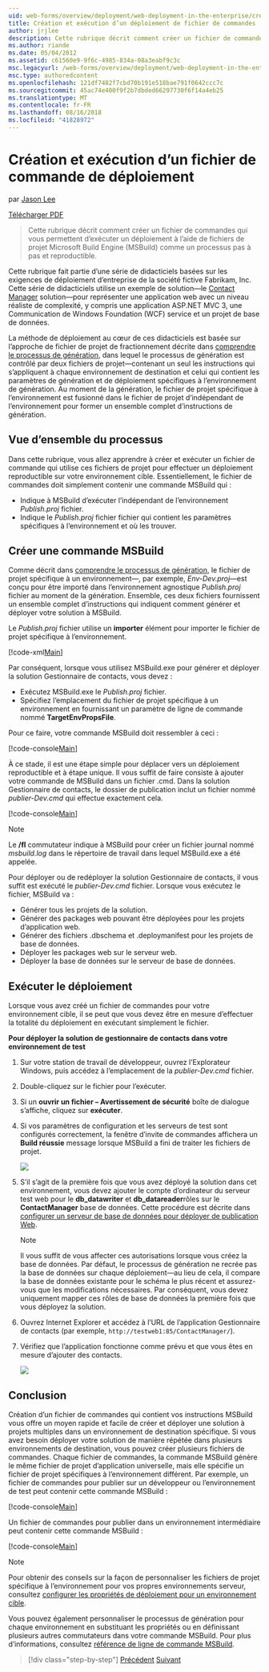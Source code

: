 ```yaml
---
uid: web-forms/overview/deployment/web-deployment-in-the-enterprise/creating-and-running-a-deployment-command-file
title: Création et exécution d’un déploiement de fichier de commandes | Microsoft Docs
author: jrjlee
description: Cette rubrique décrit comment créer un fichier de commandes qui vous permettent d’exécuter un déploiement à l’aide de fichiers de projet Microsoft Build Engine (MSBuild) en tant qu’une seule étape, re...
ms.author: riande
ms.date: 05/04/2012
ms.assetid: c61560e9-9f6c-4985-834a-08a3eabf9c3c
msc.legacyurl: /web-forms/overview/deployment/web-deployment-in-the-enterprise/creating-and-running-a-deployment-command-file
msc.type: authoredcontent
ms.openlocfilehash: 121df7482f7cbd70b191e518bae791f0642ccc7c
ms.sourcegitcommit: 45ac74e400f9f2b7dbded66297730f6f14a4eb25
ms.translationtype: MT
ms.contentlocale: fr-FR
ms.lasthandoff: 08/16/2018
ms.locfileid: "41828972"
---
```

<a name="creating-and-running-a-deployment-command-file"></a>Création et exécution d’un fichier de commande de déploiement
====================
par [Jason Lee](https://github.com/jrjlee)

[Télécharger PDF](https://msdnshared.blob.core.windows.net/media/MSDNBlogsFS/prod.evol.blogs.msdn.com/CommunityServer.Blogs.Components.WeblogFiles/00/00/00/63/56/8130.DeployingWebAppsInEnterpriseScenarios.pdf)

> Cette rubrique décrit comment créer un fichier de commandes qui vous permettent d’exécuter un déploiement à l’aide de fichiers de projet Microsoft Build Engine (MSBuild) comme un processus pas à pas et reproductible.


Cette rubrique fait partie d’une série de didacticiels basées sur les exigences de déploiement d’entreprise de la société fictive Fabrikam, Inc. Cette série de didacticiels utilise un exemple de solution&#x2014;le [Contact Manager](the-contact-manager-solution.md) solution&#x2014;pour représenter une application web avec un niveau réaliste de complexité, y compris une application ASP.NET MVC 3, une Communication de Windows Foundation (WCF) service et un projet de base de données.

La méthode de déploiement au cœur de ces didacticiels est basée sur l’approche de fichier de projet de fractionnement décrite dans [comprendre le processus de génération](understanding-the-build-process.md), dans lequel le processus de génération est contrôlé par deux fichiers de projet&#x2014;contenant un seul les instructions qui s’appliquent à chaque environnement de destination et celui qui contient les paramètres de génération et de déploiement spécifiques à l’environnement de génération. Au moment de la génération, le fichier de projet spécifique à l’environnement est fusionné dans le fichier de projet d’indépendant de l’environnement pour former un ensemble complet d’instructions de génération.

## <a name="process-overview"></a>Vue d’ensemble du processus

Dans cette rubrique, vous allez apprendre à créer et exécuter un fichier de commande qui utilise ces fichiers de projet pour effectuer un déploiement reproductible sur votre environnement cible. Essentiellement, le fichier de commandes doit simplement contenir une commande MSBuild qui :

- Indique à MSBuild d’exécuter l’indépendant de l’environnement *Publish.proj* fichier.
- Indique le *Publish.proj* fichier fichier qui contient les paramètres spécifiques à l’environnement et où les trouver.

## <a name="create-an-msbuild-command"></a>Créer une commande MSBuild

Comme décrit dans [comprendre le processus de génération](understanding-the-build-process.md), le fichier de projet spécifique à un environnement&#x2014;, par exemple, *Env-Dev.proj*&#x2014;est conçu pour être importé dans l’environnement agnostique *Publish.proj* fichier au moment de la génération. Ensemble, ces deux fichiers fournissent un ensemble complet d’instructions qui indiquent comment générer et déployer votre solution à MSBuild.

Le *Publish.proj* fichier utilise un **importer** élément pour importer le fichier de projet spécifique à l’environnement.


[!code-xml[Main](creating-and-running-a-deployment-command-file/samples/sample1.xml)]


Par conséquent, lorsque vous utilisez MSBuild.exe pour générer et déployer la solution Gestionnaire de contacts, vous devez :

- Exécutez MSBuild.exe le *Publish.proj* fichier.
- Spécifiez l’emplacement du fichier de projet spécifique à un environnement en fournissant un paramètre de ligne de commande nommé **TargetEnvPropsFile**.

Pour ce faire, votre commande MSBuild doit ressembler à ceci :


[!code-console[Main](creating-and-running-a-deployment-command-file/samples/sample2.cmd)]


À ce stade, il est une étape simple pour déplacer vers un déploiement reproductible et à étape unique. Il vous suffit de faire consiste à ajouter votre commande de MSBuild dans un fichier .cmd. Dans la solution Gestionnaire de contacts, le dossier de publication inclut un fichier nommé *publier-Dev.cmd* qui effectue exactement cela.


[!code-console[Main](creating-and-running-a-deployment-command-file/samples/sample3.cmd)]


> [!NOTE]
> Le **/fl** commutateur indique à MSBuild pour créer un fichier journal nommé *msbuild.log* dans le répertoire de travail dans lequel MSBuild.exe a été appelée.


Pour déployer ou de redéployer la solution Gestionnaire de contacts, il vous suffit est exécuté le *publier-Dev.cmd* fichier. Lorsque vous exécutez le fichier, MSBuild va :

- Générer tous les projets de la solution.
- Générer des packages web pouvant être déployées pour les projets d’application web.
- Générer des fichiers .dbschema et .deploymanifest pour les projets de base de données.
- Déployer les packages web sur le serveur web.
- Déployer la base de données sur le serveur de base de données.

## <a name="run-the-deployment"></a>Exécuter le déploiement

Lorsque vous avez créé un fichier de commandes pour votre environnement cible, il se peut que vous devez être en mesure d’effectuer la totalité du déploiement en exécutant simplement le fichier.

**Pour déployer la solution de gestionnaire de contacts dans votre environnement de test**

1. Sur votre station de travail de développeur, ouvrez l’Explorateur Windows, puis accédez à l’emplacement de la *publier-Dev.cmd* fichier.
2. Double-cliquez sur le fichier pour l’exécuter.
3. Si un **ouvrir un fichier – Avertissement de sécurité** boîte de dialogue s’affiche, cliquez sur **exécuter**.
4. Si vos paramètres de configuration et les serveurs de test sont configurés correctement, la fenêtre d’invite de commandes affichera un **Build réussie** message lorsque MSBuild a fini de traiter les fichiers de projet.

    ![](creating-and-running-a-deployment-command-file/_static/image1.png)
5. S’il s’agit de la première fois que vous avez déployé la solution dans cet environnement, vous devez ajouter le compte d’ordinateur du serveur test web pour le **db\_datawriter** et **db\_datareader**rôles sur le **ContactManager** base de données. Cette procédure est décrite dans [configurer un serveur de base de données pour déployer de publication Web](../configuring-server-environments-for-web-deployment/configuring-a-database-server-for-web-deploy-publishing.md).

    > [!NOTE]
    > Il vous suffit de vous affecter ces autorisations lorsque vous créez la base de données. Par défaut, le processus de génération ne recrée pas la base de données sur chaque déploiement&#x2014;au lieu de cela, il compare la base de données existante pour le schéma le plus récent et assurez-vous que les modifications nécessaires. Par conséquent, vous devez uniquement mapper ces rôles de base de données la première fois que vous déployez la solution.
6. Ouvrez Internet Explorer et accédez à l’URL de l’application Gestionnaire de contacts (par exemple, `http://testweb1:85/ContactManager/`).
7. Vérifiez que l’application fonctionne comme prévu et que vous êtes en mesure d’ajouter des contacts.

    ![](creating-and-running-a-deployment-command-file/_static/image2.png)

## <a name="conclusion"></a>Conclusion

Création d’un fichier de commandes qui contient vos instructions MSBuild vous offre un moyen rapide et facile de créer et déployer une solution à projets multiples dans un environnement de destination spécifique. Si vous avez besoin déployer votre solution de manière répétée dans plusieurs environnements de destination, vous pouvez créer plusieurs fichiers de commandes. Chaque fichier de commandes, la commande MSBuild génère le même fichier de projet d’application universelle, mais elle spécifie un fichier de projet spécifiques à l’environnement différent. Par exemple, un fichier de commandes pour publier sur un développeur ou l’environnement de test peut contenir cette commande MSBuild :


[!code-console[Main](creating-and-running-a-deployment-command-file/samples/sample4.cmd)]


Un fichier de commandes pour publier dans un environnement intermédiaire peut contenir cette commande MSBuild :


[!code-console[Main](creating-and-running-a-deployment-command-file/samples/sample5.cmd)]


> [!NOTE]
> Pour obtenir des conseils sur la façon de personnaliser les fichiers de projet spécifique à l’environnement pour vos propres environnements serveur, consultez [configurer les propriétés de déploiement pour un environnement cible](../configuring-server-environments-for-web-deployment/configuring-deployment-properties-for-a-target-environment.md).


Vous pouvez également personnaliser le processus de génération pour chaque environnement en substituant les propriétés ou en définissant plusieurs autres commutateurs dans votre commande MSBuild. Pour plus d’informations, consultez [référence de ligne de commande MSBuild](https://msdn.microsoft.com/library/ms164311.aspx).

> [!div class="step-by-step"]
> [Précédent](deploying-database-projects.md)
> [Suivant](manually-installing-web-packages.md)
